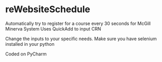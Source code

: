 # reWebsiteSchedule
Automatically try to register for a course every 30 seconds for McGill Minerva System
Uses QuickAdd to input CRN

Change the inputs to your specific needs.
Make sure you have selenium installed in your python

Coded on PyCharm
